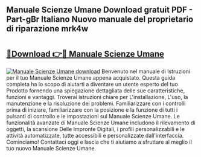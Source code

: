 ## Manuale Scienze Umane Download gratuit PDF - Part-gBr Italiano Nuovo manuale del proprietario di riparazione mrk4w

# <h2><a href="http://dfed7s.blite.top/?on=Manuale+Scienze+Umane">🔗Download 👉🔴 Manuale Scienze Umane</a></h2>

[![Manuale Scienze Umane download](https://i.imgur.com/lujVjoI.png)](http://dfed7s.blite.top/?on=Manuale+Scienze+Umane)
Benvenuto nel manuale di Istruzioni per il tuo Manuale Scienze Umane appena acquistato. Questa guida completa ha lo scopo di aiutarti a diventare un utente esperto del tuo Prodotto fornendo una spiegazione dettagliata delle sue caratteristiche, funzioni e vantaggi. Troverai istruzioni chiare per L'installazione, L'uso, la manutenzione e la risoluzione dei problemi. Familiarizzare con i controlli prima di iniziare, familiarizzare con la posizione e la funzione di tutti i pulsanti di controllo e le impostazioni sul Manuale Scienze Umane. Le funzionalità avanzate di Manuale Scienze Umane includono il rilevamento di oggetti, la scansione Delle Impronte Digitali, i profili personalizzabili e le attività automatizzate, tutte accessibili e personalizzate dall'interfaccia. Cominciamo! Contattaci oggi e lascia che ti aiutiamo a sfruttare al meglio il tuo nuovo Manuale Scienze Umane.
